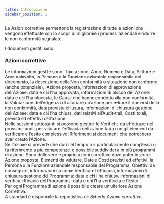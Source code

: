 ```yaml
---
title: Introduzione
sidebar_position: 1
---
```


Le Azioni correttive permettono la registrazione di tutte le azioni che vengono effettuate con lo scopo di migliorare i processi aziendali e ridurre le non conformità segnalate.   


I documenti gestiti sono:   

### Azioni correttive
Le informazioni gestite sono: Tipo azione, Anno, Numero e Data, Settore e Area coinvolta, la Persona o la Funzione aziendale responsabile del documento, la descrizione della Non conformità o situazione non conforme (anche potenziale), l’Azione proposta, informazioni di approvazione dell’Azione: data e chi l’ha approvata, informazioni di blocco dell’Azione: data e chi l’ha bloccata, le Cause che hanno condotto alla non conformità, la Valutazione dell’esigenza di adottare un’azione per evitare il ripetersi della non conformità, data prevista chiusura, informazioni di chiusura gestione dell’Azione: data e chi l’ha chiusa, dati relativi all’Audit-trail, Costi totali, previsti ed effettivi dell’azione.   
Nelle sessioni sottostanti si possono gestire: le Verifiche da effettuare nel prossimo audit per valutare l’efficacia dell’azione fatta con gli elementi da verificare e l’esito complessivo; Riferimenti ai documenti che potrebbero aver creato l’Azione.   
Se l’azione si prevede che duri nel tempo o è particolarmente complessa o fa riferimento a più competenze, è possibile suddividerla in più programmi di azione. Sono delle vere e proprie azioni correttive dove poter inserire: Azione proposta, Elementi da valutare, Date e Costi previsti ed effettivi, la Persona o la Funzione aziendale responsabile del Programma, Obiettivi da conseguire, informazioni su come Verificare l’efficacia, informazioni di chiusura gestione del Programma: data e chi l’ha chiuso, informazioni di verifica efficacia del Programma: data e chi l’ha verificata e l’Esito.   
Per ogni Programma di azione è possibile creare un’ulteriore Azione Correttiva.   
A standard è disponibile la reportistica di: *Scheda Azione correttiva*.   

